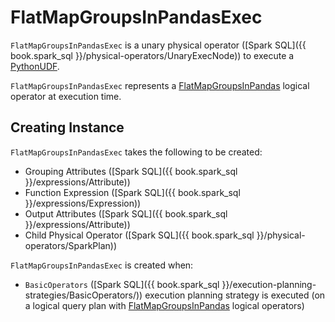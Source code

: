 # FlatMapGroupsInPandasExec

`FlatMapGroupsInPandasExec` is a unary physical operator ([Spark SQL]({{ book.spark_sql }}/physical-operators/UnaryExecNode)) to execute a [PythonUDF](#func).

`FlatMapGroupsInPandasExec` represents a [FlatMapGroupsInPandas](FlatMapGroupsInPandas.md) logical operator at execution time.

## Creating Instance

`FlatMapGroupsInPandasExec` takes the following to be created:

* <span id="groupingAttributes"> Grouping Attributes ([Spark SQL]({{ book.spark_sql }}/expressions/Attribute))
* <span id="func"> Function Expression ([Spark SQL]({{ book.spark_sql }}/expressions/Expression))
* <span id="output"> Output Attributes ([Spark SQL]({{ book.spark_sql }}/expressions/Attribute))
* <span id="child"> Child Physical Operator ([Spark SQL]({{ book.spark_sql }}/physical-operators/SparkPlan))

`FlatMapGroupsInPandasExec` is created when:

* `BasicOperators` ([Spark SQL]({{ book.spark_sql }}/execution-planning-strategies/BasicOperators/)) execution planning strategy is executed (on a logical query plan with [FlatMapGroupsInPandas](FlatMapGroupsInPandas.md) logical operators)

